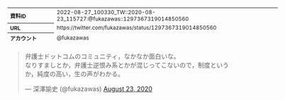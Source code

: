 <table style="font-size: 9pt; width: 610px; margin-bottom: 20px; height: 80px;">
<tbody>
    <tr>
        <th align=left>資料ID</th>
        <td align=left>2022-08-27_100330_TW::2020-08-23_115727:@fukazawas::1297367319014850560</td>
    </tr>
    <tr>
        <th align=left>URL</th>
        <td align=left>https://twitter.com/fukazawas/status/1297367319014850560</td>
    </tr>
    <tr>
        <th align=left>アカウント</th>
        <td align=left>@fukazawas</td>
    </tr>
    <tr>
        <th align=left>ユーザ名</th>
        <td align=left>深澤諭史</td>
    </tr>
    <tr>
        <th align=left>ツイートの記録日時</th>
        <td align=left>2022-08-27_100330_</td>
    </tr>
</tbody>
</table>
<blockquote class="twitter-tweet" data-width="450"  data-lang="ja"><p lang="ja" dir="ltr">弁護士ドットコムのコミュニティ，なかなか面白いな。<br>なりすましとか，弁護士逆恨み系とかが混じってこないので，制度というか，純度の高い，生の声がわかる。</p>&mdash; 深澤諭史 (@fukazawas) <a href="https://twitter.com/fukazawas/status/1297367319014850560?ref_src=twsrc%5Etfw">August 23, 2020</a></blockquote>
<script async src="https://platform.twitter.com/widgets.js" charset="utf-8"></script>


